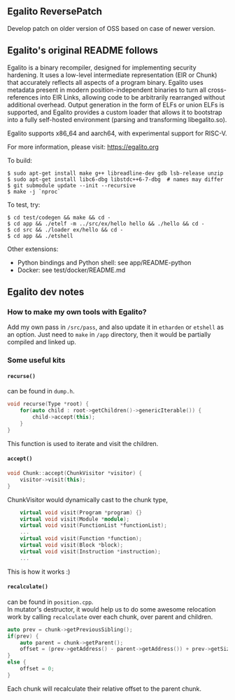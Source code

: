 ## Egalito ReversePatch
Develop patch on older version of OSS based on case of newer version.

## Egalito's original README follows
Egalito is a binary recompiler, designed for implementing security hardening.
It uses a low-level intermediate representation (EIR or Chunk) that accurately
reflects all aspects of a program binary. Egalito uses metadata present in
modern position-independent binaries to turn all cross-references into EIR
Links, allowing code to be arbitrarily rearranged without additional overhead.
Output generation in the form of ELFs or union ELFs is supported, and Egalito
provides a custom loader that allows it to bootstrap into a fully self-hosted
environment (parsing and transforming libegalito.so).

Egalito supports x86_64 and aarch64, with experimental support for RISC-V.

For more information, please visit: https://egalito.org

To build:
```
$ sudo apt-get install make g++ libreadline-dev gdb lsb-release unzip
$ sudo apt-get install libc6-dbg libstdc++6-7-dbg  # names may differ
$ git submodule update --init --recursive
$ make -j `nproc`
```

To test, try:
```
$ cd test/codegen && make && cd -
$ cd app && ./etelf -m ../src/ex/hello hello && ./hello && cd -
$ cd src && ./loader ex/hello && cd -
$ cd app && ./etshell
```

Other extensions:
- Python bindings and Python shell: see app/README-python
- Docker: see test/docker/README.md

## Egalito dev notes

### How to make my own tools with Egalito?
Add my own pass in `/src/pass`, and also update it in `etharden` or `etshell` as an option. Just need to `make` in `/app` directory, then it would be partially compiled and linked up.

### Some useful kits

#### `recurse()`
can be found in `dump.h`.  
```cpp
void recurse(Type *root) {
    for(auto child : root->getChildren()->genericIterable()) {
        child->accept(this);
    }
}
```
This function is used to iterate and visit the children.

#### `accept()`
```cpp
void Chunk::accept(ChunkVisitor *visitor) {
    visitor->visit(this);
}
```
ChunkVisitor would dynamically cast to the chunk type,
```cpp
    virtual void visit(Program *program) {}
    virtual void visit(Module *module);
    virtual void visit(FunctionList *functionList);
    ...
    virtual void visit(Function *function);
    virtual void visit(Block *block);
    virtual void visit(Instruction *instruction);
    ...
```
This is how it works :)

#### `recalculate()`
can be found in `position.cpp`.  
In mutator's destructor, it would help us to do some awesome relocation work by calling `recalculate` over each chunk, over parent and children.  
```cpp
auto prev = chunk->getPreviousSibling();
if(prev) {
    auto parent = chunk->getParent();
    offset = (prev->getAddress() - parent->getAddress()) + prev->getSize();
}
else {
    offset = 0;
}
```
Each chunk will recalculate their relative offset to the parent chunk.